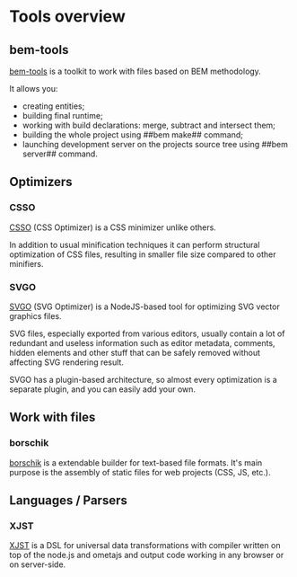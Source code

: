 # Tools overview

## bem-tools
[bem-tools](/tools/bem/bem-tools) is a toolkit to work with files
based on BEM methodology.

It allows you:
  * creating entities;
  * building final runtime;
  * working with build declarations: merge, subtract and intersect them;
  * building the whole project using ##bem make## command;
  * launching development server on the projects source tree using ##bem server## command.

## Optimizers
### CSSO
[CSSO](/tools/optimizers/csso) (CSS Optimizer) is a CSS minimizer unlike others.

In addition to usual minification techniques it can perform structural optimization of CSS files,
resulting in smaller file size compared to other minifiers.

### SVGO
[SVGO](/tools/optimizers/svgo) (SVG Optimizer) is a NodeJS-based tool for optimizing SVG vector graphics files.

SVG files, especially exported from various editors, usually contain a lot of redundant and useless information
such as editor metadata, comments, hidden elements and other stuff that can be safely removed without affecting
SVG rendering result.

SVGO has a plugin-based architecture, so almost every optimization is a separate plugin, and you can easily
add your own.

## Work with files
### borschik
[borschik](/tools/optimizers/borschik) is a extendable builder for text-based file formats.
It's main purpose is the assembly of static files for web projects (CSS, JS, etc.).

## Languages / Parsers
### XJST
[XJST](http://en.bem.info/tools/templating-engines/xjst/) is a DSL for universal data transformations
with compiler written on top of the node.js and ometajs and output code working in any browser or on server-side.
